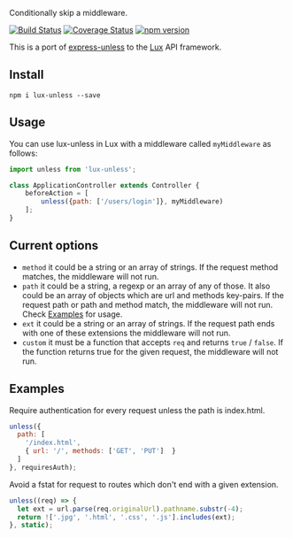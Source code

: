 Conditionally skip a middleware.

[![Build Status](https://travis-ci.org/nickschot/lux-unless.svg?branch=master)](https://travis-ci.org/nickschot/lux-unless) [![Coverage Status](https://coveralls.io/repos/github/nickschot/lux-unless/badge.svg?branch=master)](https://coveralls.io/github/nickschot/lux-unless?branch=master) [![npm version](https://badge.fury.io/js/lux-unless.svg)](https://badge.fury.io/js/lux-unless)

This is a port of [express-unless](https://github.com/jfromaniello/express-unless) to the [Lux](https://github.com/postlight/lux) API framework.

## Install

	npm i lux-unless --save

## Usage

You can use lux-unless in Lux with a middleware called `myMiddleware` as follows:

```javascript
import unless from 'lux-unless';

class ApplicationController extends Controller {
    beforeAction = [
        unless({path: ['/users/login']}, myMiddleware)
    ];
}
```

## Current options

-  `method` it could be a string or an array of strings. If the request method matches, the middleware will not run.
-  `path` it could be a string, a regexp or an array of any of those. It also could be an array of objects which are url and methods key-pairs. If the request path or path and method match, the middleware will not run. Check [Examples](#examples) for usage.
-  `ext` it could be a string or an array of strings. If the request path ends with one of these extensions the middleware will not run.
-  `custom` it must be a function that accepts `req` and returns `true` / `false`. If the function returns true for the given request, the middleware will not run.


## Examples

Require authentication for every request unless the path is index.html.

```javascript
unless({
  path: [
    '/index.html',
    { url: '/', methods: ['GET', 'PUT']  }
  ]
}, requiresAuth);
```

Avoid a fstat for request to routes which don't end with a given extension.

```javascript
unless((req) => {
  let ext = url.parse(req.originalUrl).pathname.substr(-4);
  return !['.jpg', '.html', '.css', '.js'].includes(ext);
}, static);
```
